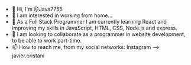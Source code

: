 - 👋 Hi, I'm @Java7755
- 👀 I am interested in working from home...
- 🌱 As a Full Stack Programmer I am currently learning React and improving my skills in JavaScript, HTML, CSS, Node.js and express.
- 💞️ I am looking to collaborate as a programmer in website development, to be able to work part-time.
- 📫 How to reach me, from my social networks:
       Instagram --> javier.cristani

<!---
Java7755/Java7755 is a ✨ special ✨ repository because its `README.md` (this file) appears on your GitHub profile.
You can click the Preview link to take a look at your changes.
--->
